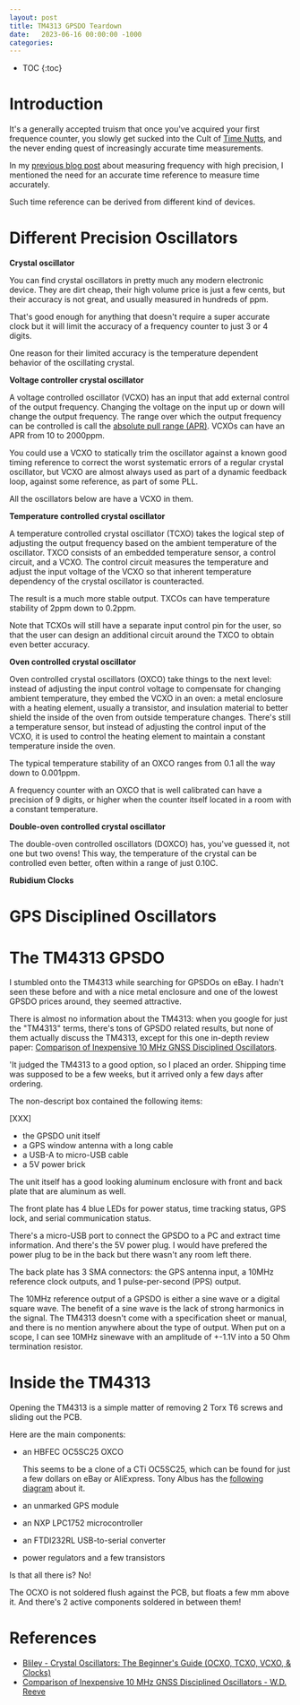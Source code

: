 ```yaml
---
layout: post
title: TM4313 GPSDO Teardown
date:   2023-06-16 00:00:00 -1000
categories:
---
```


* TOC
{:toc}

# Introduction

It's a generally accepted truism that once you've acquired your first frequence
counter, you slowly get sucked into the Cult of 
[Time Nutts](http://www.leapsecond.com/time-nuts.htm), 
and the never ending quest of increasingly accurate time measurements.

In my [previous blog post](/2023/06/16/Frequency-Counting-with-Linear-Regression.html)
about measuring frequency with high precision, I mentioned the need for an 
accurate time reference to measure time accurately.

Such time reference can be derived from different kind of devices.

# Different Precision Oscillators 

**Crystal oscillator**

You can find crystal oscillators in pretty much any modern electronic device.
They are dirt cheap, their high volume price is just a few cents, but their
accuracy is not great, and usually measured in hundreds of ppm.

That's good enough for anything that doesn't require a super accurate clock
but it will limit the accuracy of a frequency counter to just 3 or 4 digits.

One reason for their limited accuracy is the temperature dependent behavior
of the oscillating crystal.

**Voltage controller crystal oscillator**

A voltage controlled oscillator (VCXO) has an input that add external control of the
output frequency. Changing the voltage on the input up or down will change the
output frequency. The range over which the output frequency can be controlled is
call the [absolute pull range (APR)](https://www.renesas.com/us/en/document/apn/847-vcxo-absolute-pull-range). 
VCXOs can have an APR from 10 to 2000ppm.

You could use a VCXO to statically trim the oscillator against a known good timing
reference to correct the worst systematic errors of a regular crystal oscillator, but 
VCXO are almost always used as part of a dynamic feedback loop, against some reference, as
part of some PLL.

All the oscillators below are have a VCXO in them.

**Temperature controlled crystal oscillator**

A temperature controlled crystal oscillator (TCXO) takes the logical step of adjusting
the output frequency based on the ambient temperature of the oscillator. TXCO consists
of an embedded temperature sensor, a control circuit, and a VCXO. The control circuit
measures the temperature and adjust the input voltage of the VCXO so that inherent temperature
dependency of the crystal oscillator is counteracted.

The result is a much more stable output. TXCOs can have temperature stability
of 2ppm down to 0.2ppm.

Note that TCXOs will still have a separate input control pin for the user, so that
the user can design an additional circuit around the TXCO to obtain even better accuracy.

**Oven controlled crystal oscillator**

Oven controlled crystal oscillators (OXCO) take things to the next level: instead of
adjusting the input control voltage to compensate for changing ambient temperature,
they embed the VCXO in an oven: a metal enclosure with a heating element, 
usually a transistor, and insulation material to better shield the inside of the
oven from outside temperature changes. There's still a temperature sensor, but
instead of adjusting the control input of the VCXO, it is used to control the
heating element to maintain a constant temperature inside the oven.

The typical temperature stability of an OXCO ranges from 0.1 all the way down to
0.001ppm.

A frequency counter with an OXCO that is well calibrated can have a precision of
9 digits, or higher when the counter itself located in a room with a constant
temperature.

**Double-oven controlled crystal oscillator**

The double-oven controlled oscillators (DOXCO) has, you've guessed it, not
one but two ovens! This way, the temperature of the crystal can be controlled
even better, often within a range of just 0.10C.

**Rubidium Clocks**


# GPS Disciplined Oscillators


# The TM4313 GPSDO 

I stumbled onto the TM4313 while searching for GPSDOs on eBay. I hadn't seen these before
and with a nice metal enclosure and one of the lowest GPSDO prices around, they seemed
attractive.

There is almost no information about the TM4313: when you google for just the "TM4313" terms,
there's tons of GPSDO related results, but none of them actually discuss the TM4313, except
for this one in-depth review paper: 
[Comparison of Inexpensive 10 MHz GNSS Disciplined Oscillators](https://reeve.com/Documents/Articles%20Papers/Reeve_GDOComp.pdf).

'It judged the TM4313 to a good option, so I placed an order. Shipping time was supposed to 
be a few weeks, but it arrived only a few days after ordering.

The non-descript box contained the following items:

[XXX]

* the GPSDO unit itself
* a GPS window antenna with a long cable
* a USB-A to micro-USB cable
* a 5V power brick

The unit itself has a good looking aluminum enclosure with front and
back plate that are aluminum as well.

The front plate has 4 blue LEDs for power status, time tracking status,
GPS lock, and serial communication status.

There's a micro-USB port to connect the GPSDO to a PC and extract time information. And
there's the 5V power plug. I would have prefered the power plug to be in the back but
there wasn't any room left there.

The back plate has 3 SMA connectors: the GPS antenna input, a 10MHz reference clock
outputs, and 1 pulse-per-second (PPS) output.

The 10MHz reference output of a GPSDO is either a sine wave or a digital square wave.
The benefit of a sine wave is the lack of strong harmonics in the signal. The TM4313
doesn't come with a specification sheet or manual, and there is no mention anywhere
about the type of output. When put on a scope, I can see 10MHz sinewave with an
amplitude of +-1.1V into a 50 Ohm termination resistor.

# Inside the TM4313

Opening the TM4313 is a simple matter of removing 2 Torx T6 screws and sliding out the PCB.

Here are the main components:

* an HBFEC OC5SC25 OXCO

    This seems to be a clone of a CTi OC5SC25, which can be found for just a few dollars
    on eBay or AliExpress. Tony Albus has the [following diagram](https://www.tonyplaza.nl/download/YT079/CTi_OSC5A2B02-CTi_OC5SC25.pdf)
    about it.

* an unmarked GPS module

* an NXP LPC1752 microcontroller

* an FTDI232RL USB-to-serial converter

* power regulators and a few transistors

Is that all there is? No!

The OCXO is not soldered flush against the PCB, but floats a few mm above it.
And there's 2 active components soldered in between them!


# References

* [Bliley - Crystal Oscillators: The Beginner's Guide (OCXO, TCXO, VCXO, & Clocks)](https://blog.bliley.com/quartz-crystal-oscillators-guide-ocxo-tcxo-vcxo-clocks)
* [Comparison of Inexpensive 10 MHz GNSS Disciplined Oscillators - W.D. Reeve](https://reeve.com/Documents/Articles%20Papers/Reeve_GDOComp.pdf)


